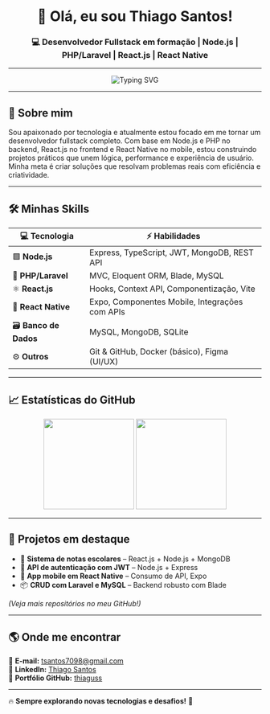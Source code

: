 <h1 align="center">🚀 Olá, eu sou Thiago Santos!</h1>
<h3 align="center">💻 Desenvolvedor Fullstack em formação | Node.js | PHP/Laravel | React.js | React Native</h3>

---

<div align="center">
  <img src="https://readme-typing-svg.herokuapp.com?font=Fira+Code&weight=500&size=20&duration=4000&pause=1000&color=34D3C2&width=500&lines=Construindo+aplica%C3%A7%C3%B5es+modernas+do+zero...;Fullstack+com+Node%2C+PHP%2C+React+e+mais...;Explorando+novas+tecnologias+todo+dia...;De+back-end+a+mobile%2C+sem+medo+de+desafios...+%F0%9F%9A%80" alt="Typing SVG" />
</div>

---

## 📌 **Sobre mim**

Sou apaixonado por tecnologia e atualmente estou focado em me tornar um desenvolvedor fullstack completo. Com base em Node.js e PHP no backend, React.js no frontend e React Native no mobile, estou construindo projetos práticos que unem lógica, performance e experiência de usuário. Minha meta é criar soluções que resolvam problemas reais com eficiência e criatividade.

---

## 🛠️ **Minhas Skills**  

| 💻 Tecnologia        | ⚡ Habilidades                                   |
|---------------------|-------------------------------------------------|
| 🟩 **Node.js**       | Express, TypeScript, JWT, MongoDB, REST API     |
| 🐘 **PHP/Laravel**   | MVC, Eloquent ORM, Blade, MySQL                 |
| ⚛️ **React.js**      | Hooks, Context API, Componentização, Vite       |
| 📱 **React Native**  | Expo, Componentes Mobile, Integrações com APIs  |
| 🗃️ **Banco de Dados**| MySQL, MongoDB, SQLite                          |
| ⚙️ **Outros**        | Git & GitHub, Docker (básico), Figma (UI/UX)    |

---

## 📈 **Estatísticas do GitHub**

<div align="center">
  <img height="180em" src="https://github-readme-stats-sigma-five.vercel.app/api?username=thiaguss&show_icons=true&theme=radical&count_private=true"/>
  <img height="180em" src="https://github-readme-stats-sigma-five.vercel.app/api/top-langs/?username=thiaguss&layout=compact&langs_count=7&theme=radical"/>
</div>

---

## 📂 **Projetos em destaque**

- 🧾 **Sistema de notas escolares** – React.js + Node.js + MongoDB  
- 🔐 **API de autenticação com JWT** – Node.js + Express  
- 📱 **App mobile em React Native** – Consumo de API, Expo  
- 📦 **CRUD com Laravel e MySQL** – Backend robusto com Blade  

*(Veja mais repositórios no meu GitHub!)*

---

## 🌎 **Onde me encontrar**

📩 **E-mail:** [tsantos7098@gmail.com](mailto:tsantos7098@gmail.com)  
📂 **LinkedIn:** [Thiago Santos](https://www.linkedin.com/in/thiagosantosilva/)  
💼 **Portfólio GitHub:** [thiaguss](https://github.com/thiaguss)  

---

🔥 **Sempre explorando novas tecnologias e desafios!** 🚀  
